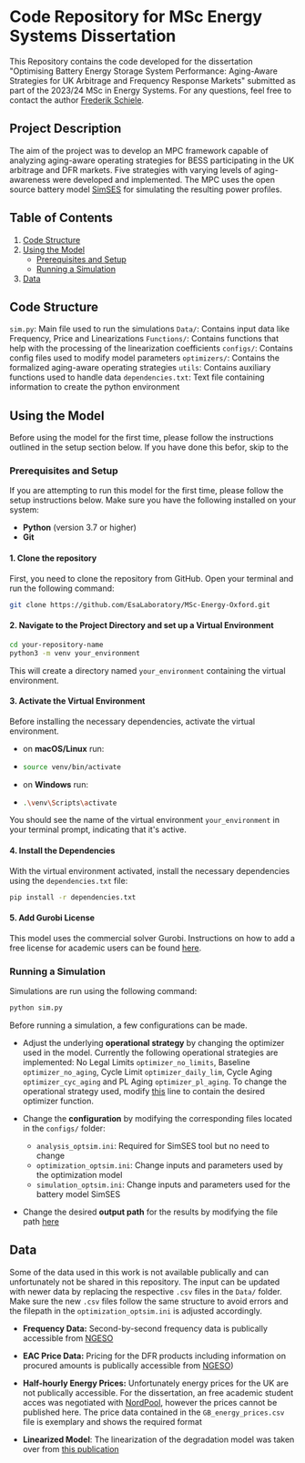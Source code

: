 # Code Repository for MSc Energy Systems Dissertation
This Repository contains the code developed for the dissertation "Optimising Battery Energy Storage System Performance: Aging-Aware Strategies for UK Arbitrage and Frequency Response Markets" submitted as part of the 2023/24 MSc in Energy Systems. For any questions, feel free to contact the author [Frederik Schiele](mailto:frederik.schiele@eng.ox.ac.uk).

## Project Description
The aim of the project was to develop an MPC framework capable of analyzing aging-aware operating strategies for BESS participating in the UK arbitrage and DFR markets. Five strategies with varying levels of aging-awareness were developed and implemented. The MPC uses the open source battery model [SimSES]( https://doi.org/10.1016/j.est.2021.103743) for simulating the resulting power profiles.

## Table of Contents

1. [Code Structure](#code-structure)
2. [Using the Model](#using-the-model)
   - [Prerequisites and Setup](#prerequisites-and-setup)
   - [Running a Simulation](#running-a-simulation)
3. [Data](#Data)

## Code Structure
`sim.py`: Main file used to run the simulations
`Data/`: Contains input data like Frequency, Price and Linearizations
`Functions/`: Contains functions that help with the processing of the linearization coefficients
`configs/`: Contains config files used to modify model parameters
`optimizers/`: Contains the formalized aging-aware operating strategies
`utils`: Contains auxiliary functions used to handle data
`dependencies.txt`: Text file containing information to create the python environment

## Using the Model
Before using the model for the first time, please follow the instructions outlined in the setup section below. If you have done this befor, skip to the 
### Prerequisites and Setup
If you are attempting to run this model for the first time, please follow the setup instructions below. Make sure you have the following installed on your system:

- **Python** (version 3.7 or higher)
- **Git**

#### 1. Clone the repository
First, you need to clone the repository from GitHub. Open your terminal and run the following command:

```bash
git clone https://github.com/EsaLaboratory/MSc-Energy-Oxford.git
```
#### 2. Navigate to the Project Directory and set up a Virtual Environment
```bash
cd your-repository-name
python3 -m venv your_environment
```
This will create a directory named `your_environment` containing the virtual environment.

#### 3. Activate the Virtual Environment
Before installing the necessary dependencies, activate the virtual environment.

- on **macOS/Linux** run:
- ```bash
  source venv/bin/activate
  ```
- on **Windows** run:
- ```bash
  .\venv\Scripts\activate
  ```
You should see the name of the virtual environment `your_environment` in your terminal prompt, indicating that it's active.

#### 4. Install the Dependencies
With the virtual environment activated, install the necessary dependencies using the `dependencies.txt` file:

```bash
pip install -r dependencies.txt
```
#### 5. Add Gurobi License
This model uses the commercial solver Gurobi. Instructions on how to add a free license for academic users can be found [ here](https://www.gurobi.com/features/academic-named-user-license/).

### Running a Simulation
Simulations are run using the following command:

```python
python sim.py
```
Before running a simulation, a few configurations can be made.

- Adjust the underlying **operational strategy** by changing the optimizer used in the model. Currently the following operational strategies are implemented: No Legal Limits `optimizer_no_limits`, Baseline `optimizer_no_aging`, Cycle Limit `optimizer_daily_lim`, Cycle Aging `optimizer_cyc_aging` and PL Aging `optimizer_pl_aging`. To change the operational strategy used, modify [this](https://github.com/EsaLaboratory/MSc-Energy-Oxford/blob/f2b4f679c9cac7d802c2b0e3ccc122a34f094f92/sim.py#L120) line to contain the desired optimizer function.
  
- Change the **configuration** by modifying the corresponding files located in the `configs/` folder:
  - `analysis_optsim.ini`: Required for SimSES tool but no need to change
  - `optimization_optsim.ini`: Change inputs and parameters used by the optimization model
  - `simulation_optsim.ini`: Change inputs and parameters used for the battery model SimSES
    
- Change the desired **output path** for the results by modifying the file path [here](https://github.com/EsaLaboratory/MSc-Energy-Oxford/blob/f2b4f679c9cac7d802c2b0e3ccc122a34f094f92/sim.py#L194)


## Data
Some of the data used in this work is not available publically and can unfortunately not be shared in this repository. The input can be updated with newer data by replacing the respective `.csv` files in the `Data/` folder. Make sure the new `.csv` files follow the same structure to avoid errors and the filepath in the `optimization_optsim.ini` is adjusted accordingly.

- **Frequency Data:** Second-by-second frequency data is publically accessible from [NGESO](https://www.nationalgrideso.com/data-portal/system-frequency-data)

- **EAC Price Data:** Pricing for the DFR products including information on procured amounts is publically accessible from [NGESO](https://www.nationalgrideso.com/data-portal/eac-auction-results))

- **Half-hourly Energy Prices:** Unfortunately energy prices for the UK are not publically accessible. For the dissertation, an
free academic student acces was negotiated with [NordPool](https://www.nordpoolgroup.com/en/market-data12/Intraday/intraday-auction-uk/uk/evening-auction-17.30-bst/prices-and-volumes/half-hour/?view=table), however the prices cannot be published here. The price data contained in the `GB_energy_prices.csv` file is exemplary and shows the required format

- **Linearized Model**: The linearization of the degradation model was taken over from [this publication](https://doi.org/10.1016/j.apenergy.2023.121531)

